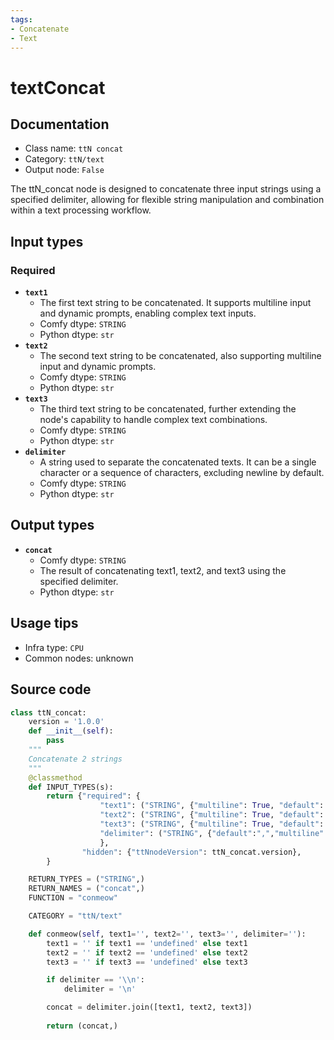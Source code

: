 ```yaml
---
tags:
- Concatenate
- Text
---
```


# textConcat
## Documentation
- Class name: `ttN concat`
- Category: `ttN/text`
- Output node: `False`

The ttN_concat node is designed to concatenate three input strings using a specified delimiter, allowing for flexible string manipulation and combination within a text processing workflow.
## Input types
### Required
- **`text1`**
    - The first text string to be concatenated. It supports multiline input and dynamic prompts, enabling complex text inputs.
    - Comfy dtype: `STRING`
    - Python dtype: `str`
- **`text2`**
    - The second text string to be concatenated, also supporting multiline input and dynamic prompts.
    - Comfy dtype: `STRING`
    - Python dtype: `str`
- **`text3`**
    - The third text string to be concatenated, further extending the node's capability to handle complex text combinations.
    - Comfy dtype: `STRING`
    - Python dtype: `str`
- **`delimiter`**
    - A string used to separate the concatenated texts. It can be a single character or a sequence of characters, excluding newline by default.
    - Comfy dtype: `STRING`
    - Python dtype: `str`
## Output types
- **`concat`**
    - Comfy dtype: `STRING`
    - The result of concatenating text1, text2, and text3 using the specified delimiter.
    - Python dtype: `str`
## Usage tips
- Infra type: `CPU`
- Common nodes: unknown


## Source code
```python
class ttN_concat:
    version = '1.0.0'
    def __init__(self):
        pass
    """
    Concatenate 2 strings
    """
    @classmethod
    def INPUT_TYPES(s):
        return {"required": {
                    "text1": ("STRING", {"multiline": True, "default": '', "dynamicPrompts": True}),
                    "text2": ("STRING", {"multiline": True, "default": '', "dynamicPrompts": True}),
                    "text3": ("STRING", {"multiline": True, "default": '', "dynamicPrompts": True}),
                    "delimiter": ("STRING", {"default":",","multiline": False}),
                    },
                "hidden": {"ttNnodeVersion": ttN_concat.version},
        }

    RETURN_TYPES = ("STRING",)
    RETURN_NAMES = ("concat",)
    FUNCTION = "conmeow"

    CATEGORY = "ttN/text"

    def conmeow(self, text1='', text2='', text3='', delimiter=''):
        text1 = '' if text1 == 'undefined' else text1
        text2 = '' if text2 == 'undefined' else text2
        text3 = '' if text3 == 'undefined' else text3

        if delimiter == '\\n':
            delimiter = '\n'

        concat = delimiter.join([text1, text2, text3])
       
        return (concat,)

```
